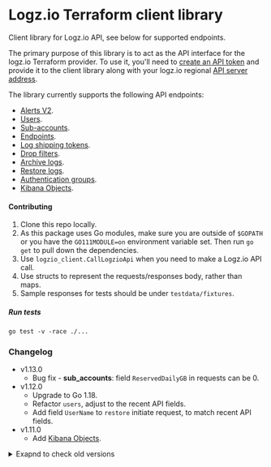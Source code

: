 # Logz.io Terraform client library

Client library for Logz.io API, see below for supported endpoints.

The primary purpose of this library is to act as the API interface for the logz.io Terraform provider.
To use it, you'll need to [create an API token](https://app.logz.io/#/dashboard/settings/api-tokens) and provide it to the client library along with your logz.io regional [API server address](https://docs.logz.io/user-guide/accounts/account-region.html#regions-and-urls).

The library currently supports the following API endpoints:
* [Alerts V2](https://github.com/logzio/logzio_terraform_client/tree/master/alerts_v2).
* [Users](https://github.com/logzio/logzio_terraform_client/tree/master/users).
* [Sub-accounts](https://github.com/logzio/logzio_terraform_client/tree/master/sub_accounts).
* [Endpoints](https://github.com/logzio/logzio_terraform_client/tree/master/endpoints).
* [Log shipping tokens](https://github.com/logzio/logzio_terraform_client/tree/master/log_shipping_tokens).
* [Drop filters](https://github.com/logzio/logzio_terraform_client/tree/master/drop_filters).
* [Archive logs](https://github.com/logzio/logzio_terraform_client/tree/master/archive_logs).
* [Restore logs](https://github.com/logzio/logzio_terraform_client/tree/master/restore_logs).
* [Authentication groups](https://docs.logz.io/api/#tag/Authentication-groups).
* [Kibana Objects](https://docs.logz.io/api/#tag/Import-or-export-Kibana-objects).

#### Contributing

1. Clone this repo locally.
2. As this package uses Go modules, make sure you are outside of `$GOPATH` or you have the `GO111MODULE=on` environment variable set. Then run `go get` to pull down the dependencies.
3. Use `logzio_client.CallLogzioApi` when you need to make a Logz.io API call.
4. Use structs to represent the requests/responses body, rather than maps.
5. Sample responses for tests should be under `testdata/fixtures`.

##### Run tests
`go test -v -race ./...`

### Changelog

- v1.13.0
  - Bug fix - **sub_accounts**: field `ReservedDailyGB` in requests can be 0.
- v1.12.0
  - Upgrade to Go 1.18.
  - Refactor `users`, adjust to the recent API fields.
  - Add field `UserName` to `restore` initiate request, to match recent API fields.
- v1.11.0
  - Add [Kibana Objects](https://docs.logz.io/api/#tag/Import-or-export-Kibana-objects).

<details>
  <summary markdown="span">Exapnd to check old versions </summary>

- v1.10.3
  - Bug fix - **sub_accounts**: omit maxDailyGb if needed.
- v1.10.2
  - Bug fix - **alerts_v2**: allow sending with columns without sort.
- v1.10.1
  - Bug fix - **custom endpoint**: allow empty string for Headers field.
- v1.10.0
    - Add [Authentication groups API](https://docs.logz.io/api/#tag/Authentication-groups).
    - Add tests to retrieve archive.
    - Improve tests.
- v1.9.1
    - Bug fix - adjust "not found" message to all resources.
- v1.9.0
    - Add [Archive logs API](https://docs.logz.io/api/#tag/Archive-logs).
    - Add [Restore logs API](https://docs.logz.io/api/#tag/Restore-logs).
- v1.8.0
    - `sub_accounts`:
        - Add `flexible` & `reservedDailyGB`.
        - **Breaking changes:** refactor resource.
    - `endpoints`:
        - **Breaking changes:** refactor resource.
        - Add new endpoint types (OpsGenie, ServiceNow, Microsoft Teams).
- v1.7.0
    - Add [drop filters API](https://docs.logz.io/api/#tag/Drop-filters).
- v1.6.0
    - Add [log shipping tokens API](https://docs.logz.io/api/#tag/Manage-log-shipping-tokens) compatibility.
- v1.5.3
    - Fix for `sub account`: return token & account id on Create. 
- v1.5.2
    - Fix `custom endpoint` -empty headers bug.
    - Allow empty array for sharing accounts in `sub account`.
- v1.5.1
    - Fix alerts_v2 sort bug.
- v1.5
    - Add alerts v2 compatibility.
- v1.3.2
   - fix client custom endpoint headers bug
   - improve tests 
- v1.3
    - unnecessary resource updates bug fix.
    - support tags in alerts
- v1.2
    - Add subaccount support

</details>
